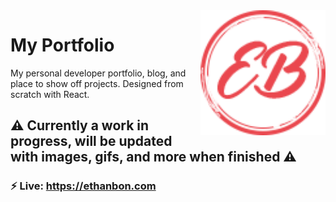 <img align="right" src="src/assets/EB_logo.png" height="200px" />

# My Portfolio
My personal developer portfolio, blog, and place to show off projects. Designed from scratch with React.

## ⚠️ Currently a work in progress, will be updated with images, gifs, and more when finished ⚠️


### ⚡ Live: https://ethanbon.com